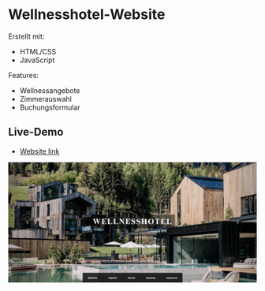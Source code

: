 # Wellnesshotel-Website

Erstellt mit:
- HTML/CSS
- JavaScript

Features:
- Wellnessangebote
- Zimmerauswahl
- Buchungsformular

## Live-Demo
- [Website link](https://a1goretic.github.io/Wellnesshotel-Website/)

![Screenshot](/public/images/screenshot1.png)